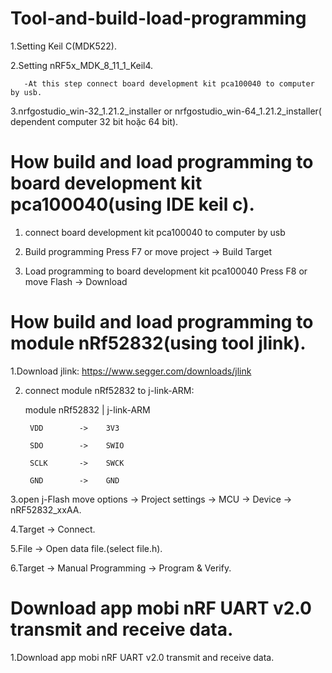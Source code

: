 # Tool-and-build-load-programming
1.Setting Keil C(MDK522).

2.Setting nRF5x_MDK_8_11_1_Keil4.

	   -At this step connect board development kit pca100040 to computer by usb.
	   
3.nrfgostudio_win-32_1.21.2_installer or nrfgostudio_win-64_1.21.2_installer( dependent computer  32 bit hoặc 64 bit).

# How build and load programming to board development kit pca100040(using IDE keil c).
1. connect board development kit pca100040 to computer by usb 

2. Build programming Press F7 or move project -> Build Target

3. Load programming to  board development kit pca100040 Press F8 or move Flash -> Download


# How build and load programming to module nRf52832(using tool jlink).
1.Download jlink: https://www.segger.com/downloads/jlink

2. connect module nRf52832 to j-link-ARM:

   module nRf52832  |   j-link-ARM
   
	    VDD        ->    3V3
		
	    SDO        ->    SWIO
		
	    SCLK       ->    SWCK
		
	    GND        ->    GND
		

3.open j-Flash move options -> Project settings -> MCU -> Device -> nRF52832_xxAA.

4.Target -> Connect.

5.File -> Open data file.(select file.h).

6.Target -> Manual Programming -> Program & Verify.

# Download app mobi nRF UART v2.0 transmit and receive data.
1.Download app mobi nRF UART v2.0 transmit and receive data.